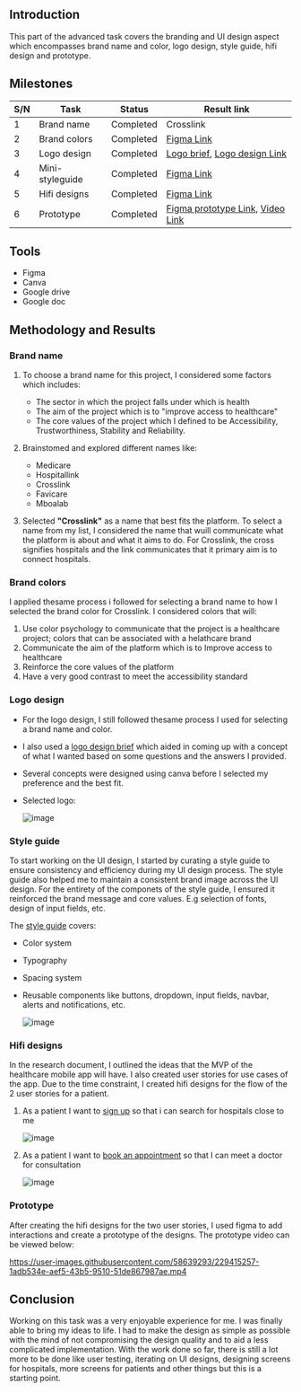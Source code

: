 ## Introduction
This part of the advanced task covers the branding and UI design aspect which encompasses brand name and color, logo design, style guide, hifi design and prototype.

## Milestones 
| S/N | Task | Status | Result link |
| -- | -- | -- | -- |
| 1 | Brand name | Completed | Crosslink |
| 2 | Brand colors | Completed | [Figma Link](https://www.figma.com/file/bjTDjyIczQL8LD0iA7rF99/Mboalab?node-id=13%3A3350&t=fPTiEQygIUYqe6Xq-1) |
| 3 | Logo design | Completed | [Logo brief](https://docs.google.com/document/d/1a1WMG8abjbuIW_s5Z8n5a1rPBZmXR7fp/edit?usp=sharing&ouid=113626955331922029315&rtpof=true&sd=true), [Logo design Link](https://www.figma.com/file/bjTDjyIczQL8LD0iA7rF99/Mboalab?node-id=13%3A3350&t=fPTiEQygIUYqe6Xq-1) |
| 4 | Mini-styleguide | Completed | [Figma Link](https://www.figma.com/file/bjTDjyIczQL8LD0iA7rF99/Mboalab?node-id=13%3A3350&t=fPTiEQygIUYqe6Xq-1) |
| 5 | Hifi designs | Completed | [Figma Link](https://www.figma.com/file/bjTDjyIczQL8LD0iA7rF99/Mboalab?node-id=13%3A3355&t=fPTiEQygIUYqe6Xq-1) |
| 6 | Prototype | Completed | [Figma prototype Link](https://www.figma.com/proto/bjTDjyIczQL8LD0iA7rF99/Mboalab?node-id=143-5328&viewport=268%2C316%2C0.48&scaling=scale-down&starting-point-node-id=143%3A5334), [Video Link](https://drive.google.com/file/d/19MXNkHzwVayu4X_v3pCw4_wBqmte-lnO/view?usp=sharing) |

## Tools
- Figma
- Canva
- Google drive
- Google doc

## Methodology and Results
### Brand name
1. To choose a brand name for this project, I considered some factors which includes:
    - The sector in which the project falls under which is health
    - The aim of the project which is to "improve access to healthcare"
    - The core values of the project which I defined to be Accessibility, Trustworthiness, Stability and Reliability.
 
2. Brainstomed and explored different names like:
    - Medicare
    - Hospitallink
    - Crosslink
    - Favicare
    - Mboalab
 
3. Selected **"Crosslink"** as a name that best fits the platform. To select a name from my list, I considered the name that wuill communicate what the platform is about and what it aims to do. For Crosslink, the cross signifies hospitals and the link communicates that it primary aim is to connect hospitals.

### Brand colors
I applied thesame process i followed for selecting a brand name to how I selected the brand color for Crosslink. I considered colors that will:
1. Use color psychology to communicate that the project is a healthcare project; colors that can be associated with a helathcare brand
2. Communicate the aim of the platform which is to Improve access to healthcare
3. Reinforce the core values of the platform
4. Have a very good contrast to meet the accessibility standard 

### Logo design
- For the logo design, I still followed thesame process I used for selecting a brand name and color. 
- I also used a [logo design brief](https://docs.google.com/document/d/1a1WMG8abjbuIW_s5Z8n5a1rPBZmXR7fp/edit?usp=sharing&ouid=113626955331922029315&rtpof=true&sd=true) which aided in coming up with  a concept of what I wanted based on some questions and the answers I provided.
- Several concepts were designed using canva before I selected my preference and the best fit.
- Selected logo:

    ![image](https://user-images.githubusercontent.com/58639293/229400431-40b46d70-85d9-4972-ae71-bc23e897376e.png)
    
### Style guide
To start working on the UI design, I started by curating a style guide to ensure consistency and efficiency during my UI design process. The style guide also helped me to  maintain a consistent brand image across the UI design. For the entirety of the componets of the style guide, I ensured it reinforced the brand message and core values. E.g selection of fonts, design of input fields, etc.

The [style guide](https://www.figma.com/file/bjTDjyIczQL8LD0iA7rF99/Mboalab?node-id=13%3A3350&t=fPTiEQygIUYqe6Xq-1) covers:
- Color system
- Typography
- Spacing system
- Reusable components like buttons, dropdown, input fields, navbar, alerts and notifications, etc.

    ![image](https://user-images.githubusercontent.com/58639293/229403883-6ba5f491-8827-4e5e-a377-25fe73ada311.png)

### Hifi designs
In the research document, I outlined the ideas that the MVP of the healthcare mobile app will have. I also created user stories for use cases of the app. Due to the time constraint, I created hifi designs for the flow of the 2 user stories for a patient. 
1. As a patient I want to [sign up](https://www.figma.com/file/bjTDjyIczQL8LD0iA7rF99/Mboalab?node-id=222%3A14760&t=fPTiEQygIUYqe6Xq-1) so that i can search for hospitals close to me

    ![image](https://user-images.githubusercontent.com/58639293/229411390-b4b4df57-f16c-4f78-b290-06ac5882c0f3.png)


2. As a patient I want to [book an appointment](https://www.figma.com/file/bjTDjyIczQL8LD0iA7rF99/Mboalab?node-id=222%3A17753&t=fPTiEQygIUYqe6Xq-1) so that I can meet a doctor for consultation

    ![image](https://user-images.githubusercontent.com/58639293/229411301-cb88baab-9382-49d7-9ea7-3af67c1927a4.png)

### Prototype
After creating the hifi designs for the two user stories, I used figma to add interactions and create a prototype of the designs. 
The prototype video can be viewed below:

   https://user-images.githubusercontent.com/58639293/229415257-1adb534e-aef5-43b5-9510-51de867987ae.mp4

## Conclusion
Working on this task was a very enjoyable experience for me. I was finally able to bring my ideas to life. I had to make the design as simple as possible with the mind of not compromising the design quality and to aid a less complicated implementation. With the work done so far, there is still a lot more to be done like user testing, iterating on UI designs, designing screens for hospitals, more screens for patients and other things but this is a starting point.
